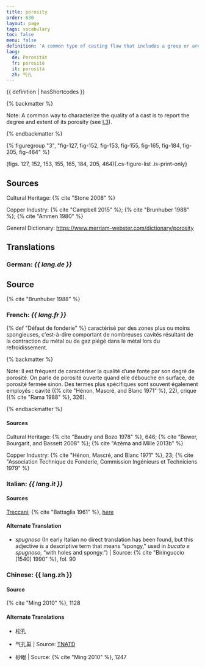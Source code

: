 ```yaml
---
title: porosity
order: 630
layout: page
tags: vocabulary
toc: false
menu: false
definition: 'A common type of casting flaw that includes a group or area of cavities caused by {% def "shrinkage" %} or trapped gases. Porosity may vary considerably in dimension and may or may not break through the surface of the {% def "bronze" %}. See [I.3§1.3.1](/vol-1/3/#S1.3.1).'
lang:
  de: Porosität
  fr: porosité
  it: porosità
  zh: 气孔
---
```


{{ definition | hasShortcodes }}

{% backmatter %}

Note: A common way to characterize the quality of a cast is to report the degree and extent of its porosity (see [I.3](/vol-1/3/)).

{% endbackmatter %}

{% figuregroup "3", "fig-127, fig-152, fig-153, fig-155, fig-165, fig-184, fig-205, fig-464" %}

(figs. 127, 152, 153, 155, 165, 184, 205, 464){.cs-figure-list .is-print-only}

## Sources

Cultural Heritage: {% cite "Stone 2008" %}

Copper Industry: {% cite "Campbell 2015" %}; {% cite "Brunhuber 1988" %}; {% cite "Ammen 1980" %}

General Dictionary: <https://www.merriam-webster.com/dictionary/porosity>

## Translations

<div class="accordion">

### **German**: *{{ lang.de }}*

## Source

{% cite "Brunhuber 1988" %}

### **French**: *{{ lang.fr }}*

{% def "Défaut de fonderie" %} caractérisé par des zones plus ou moins spongieuses, c'est-à-dire comportant de nombreuses cavités résultant de la contraction du métal ou de gaz piégé dans le métal lors du refroidissement.

{% backmatter %}

Note: Il est fréquent de caractériser la qualité d’une fonte par son degré de porosité. On parle de porosité ouverte quand elle débouche en surface, de porosité fermée sinon. Des termes plus spécifiques sont souvent également employés : cavité ({% cite "Hénon, Mascré, and Blanc 1971" %}, 22), crique ({% cite "Rama 1988" %}, 326).

{% endbackmatter %}

#### Sources

Cultural Heritage: {% cite "Baudry and Bozo 1978" %}, 646; {% cite "Bewer, Bourgarit, and Bassett 2008" %}; {% cite "Azéma and Mille 2013b" %}

Copper Industry: {% cite "Hénon, Mascré, and Blanc 1971" %}, 23; {% cite "Association Technique de Fonderie, Commission Ingénieurs et Techniciens 1979" %}

### **Italian**: *{{ lang.it }}*

#### Sources

[Treccani](https://www.treccani.it/enciclopedia/porosita/); {% cite "Battaglia 1961" %}, [here](http://www.gdli.it/pdf_viewer/Scripts/pdf.js/web/viewer.asp?file=/PDF/GDLI13/GDLI_13_ocr_924.pdf&parola=porosità)

#### Alternate Translation

- *spugnoso* (In early Italian no direct translation has been found, but this adjective is a descriptive term that means “spongy,” used in *bucato e spugnoso*, “with holes and spongy.”) | Source: {% cite "Biringuccio [1540] 1990" %}, fol. 90

### **Chinese**: {{ lang.zh }}

#### Source

{% cite "Ming 2010" %}, 1128

#### Alternate Translations

- 松孔

- 气孔巢 | Source: [TNATD](https://terms.naer.edu.tw/detail/625404/?index=3)

- 砂眼 | Source: {% cite "Ming 2010" %}, 1247

</div>
